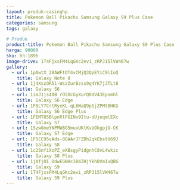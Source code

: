 ```yaml
---
layout: produk-casinghp
title: Pokemon Ball Pikachu Samsung Galaxy S9 Plus Case
categories: samsung
tags: galaxy

# Produk
product-title: Pokemon Ball Pikachu Samsung Galaxy S9 Plus Case
harga: 90000
sku: hn-1896
image-drive: 1T4FjxsFM4LqGKc2evi_zRPJ15lVW467w
gallery:
  - url: 1pAwtX_28AWFtOT4vCMjQ3QpEYiC9lIoQ
    title: Galaxy Note 8
  - url: 1j4XszOR5i-WszZurBzss9q4YK7jJTLt8
    title: Galaxy S6
  - url: 1imJ1js49B_rOlOcGyXurQ0dV43Epnmhl
    title: Galaxy S6 Edge
  - url: 1F8LY7CrtRyxKL-qL6WaQ9pSjZPMt0HKG
    title: Galaxy S6 Edge Plus
  - url: 1FEMT85BlpnRlFGINv9Itu-dUjeqmlEXc
    title: Galaxy S7
  - url: 1SzwGmeYNPMW8G5muvUKtKvUOkgpjG-CK
    title: Galaxy S7 Edge
  - url: 1F5CC95vAds-8OAArJFZDh2qkEbstU69J
    title: Galaxy S8
  - url: 1c2SnfiXzPZ_eXBsgyPidgnhC8vL4wkic
    title: Galaxy S8 Plus
  - url: 1jAfjOI_DdwEGNHc3B4ZHjYkhDVmIuQBG
    title: Galaxy S9
  - url: 1T4FjxsFM4LqGKc2evi_zRPJ15lVW467w
    title: Galaxy S9 Plus
---
```

